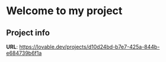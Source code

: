 # Welcome to my project

## Project info

**URL**: https://lovable.dev/projects/d10d24bd-b7e7-425a-844b-e684739b6f1a






